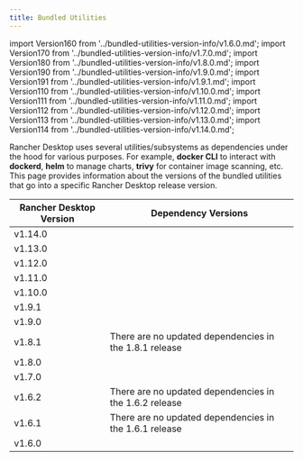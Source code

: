 ```yaml
---
title: Bundled Utilities
---
```


import Version160 from '../bundled-utilities-version-info/v1.6.0.md';
import Version170 from '../bundled-utilities-version-info/v1.7.0.md';
import Version180 from '../bundled-utilities-version-info/v1.8.0.md';
import Version190 from '../bundled-utilities-version-info/v1.9.0.md';
import Version191 from '../bundled-utilities-version-info/v1.9.1.md';
import Version110 from '../bundled-utilities-version-info/v1.10.0.md';
import Version111 from '../bundled-utilities-version-info/v1.11.0.md';
import Version112 from '../bundled-utilities-version-info/v1.12.0.md';
import Version113 from '../bundled-utilities-version-info/v1.13.0.md';
import Version114 from '../bundled-utilities-version-info/v1.14.0.md';

<head>
  <link rel="canonical" href="https://docs.rancherdesktop.io/references/bundled-utilities"/>
</head>

Rancher Desktop uses several utilities/subsystems as dependencies under the hood for various purposes. For example, **docker CLI** to interact with **dockerd**, **helm** to manage charts, **trivy** for container image scanning, etc. This page provides information about the versions of the bundled utilities that go into a specific Rancher Desktop release version.

| Rancher Desktop Version | Dependency Versions |
| ------------- | ---------------- |
| v1.14.0 | <Version114 /> |
| v1.13.0 | <Version113 /> |
| v1.12.0 | <Version112 /> |
| v1.11.0 | <Version111 /> |
| v1.10.0 | <Version110 /> |
| v1.9.1 | <Version191 /> |
| v1.9.0 | <Version190 /> |
| v1.8.1 | There are no updated dependencies in the 1.8.1 release |
| v1.8.0 | <Version180 /> |
| v1.7.0 | <Version170 /> |
| v1.6.2 | There are no updated dependencies in the 1.6.2 release |
| v1.6.1 | There are no updated dependencies in the 1.6.1 release |
| v1.6.0 | <Version160 /> |
